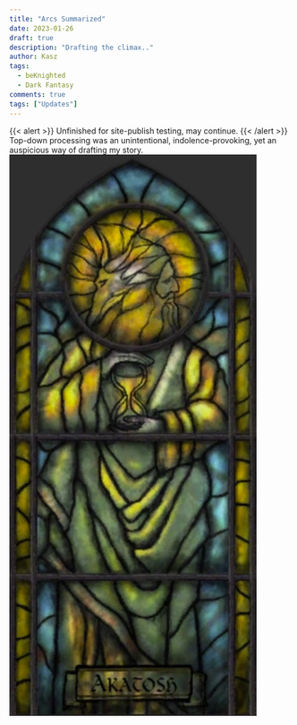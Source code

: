 ```yaml
---
title: "Arcs Summarized"
date: 2023-01-26
draft: true
description: "Drafting the climax.."
author: Kasz
tags: 
  - beKnighted
  - Dark Fantasy
comments: true
tags: ["Updates"]
---
```

{{< alert >}}
Unfinished for site-publish testing, may continue.
{{< /alert >}}
Top-down processing was an unintentional, indolence-provoking, yet an auspicious way of drafting my story.
![1](./img/1.png)


